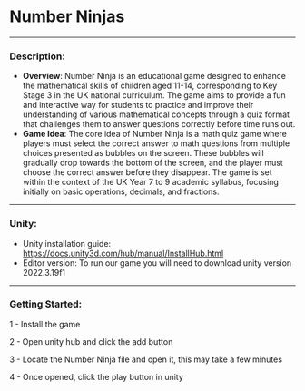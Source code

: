 # Number Ninjas
***

### **Description**:
- **Overview**: Number Ninja is an educational game designed to enhance the mathematical skills of children aged 11-14, corresponding to Key Stage 3 in the UK national curriculum. The game aims to provide a fun and interactive way for students to practice and improve their understanding of various mathematical concepts through a quiz format that challenges them to answer questions correctly before time runs out.
- **Game Idea**: The core idea of Number Ninja is a math quiz game where players must select the correct answer to math questions from multiple choices presented as bubbles on the screen. These bubbles will gradually drop towards the bottom of the screen, and the player must choose the correct answer before they disappear. The game is set within the context of the UK Year 7 to 9 academic syllabus, focusing initially on basic operations, decimals, and fractions.
***

### **Unity**:
- Unity installation guide: https://docs.unity3d.com/hub/manual/InstallHub.html
- Editor version: To run our game you will need to download unity version 2022.3.19f1
***

### **Getting Started**:
1 - Install the game

2 - Open unity hub and click the add button

3 - Locate the Number Ninja file and open it, this may take a few minutes

4 - Once opened, click the play button in unity
